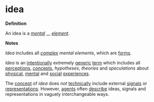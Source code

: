 # idea

**Definition**

An idea is a [_mental_](https://github.com/gcassel/Modular-Organization-Terminology/blob/master/terms/mental.md) __ [_element_](https://github.com/gcassel/Modular-Organization-Terminology/blob/master/terms/element.md).

**Notes**

_Idea_ includes all [_complex_](https://github.com/gcassel/Modular-Organization-Terminology/blob/master/terms/complex.md) _mental elements_, which are [forms](https://github.com/gcassel/Modular-Organization-Terminology/blob/master/terms/form.md).

_Idea_ is an [intentionally](https://github.com/gcassel/Modular-Organization-Terminology/blob/master/terms/intend.md) extremely [generic](https://github.com/gcassel/Modular-Organization-Terminology/blob/master/terms/generic.md) [term](https://github.com/gcassel/Modular-Organization-Terminology/blob/master/terms/term.md) which includes all [perceptions](https://github.com/gcassel/Modular-Organization-Terminology/blob/master/terms/perceive.md), [concepts](https://github.com/gcassel/Modular-Organization-Terminology/blob/master/terms/concept.md), _hypotheses_, _theories_ and _speculations_ about [physical](https://github.com/gcassel/Modular-Organization-Terminology/blob/master/terms/physical.md), [mental](https://github.com/gcassel/Modular-Organization-Terminology/blob/master/terms/mental.md) and [social](https://github.com/gcassel/Modular-Organization-Terminology/blob/master/terms/social.md) [experiences](https://github.com/gcassel/Modular-Organization-Terminology/blob/master/terms/experience.md).

The [concept](https://github.com/gcassel/Modular-Organization-Terminology/blob/master/terms/concept.md) of _idea_ does _not_ [technically](https://github.com/gcassel/Modular-Organization-Terminology/blob/master/terms/technical.md) include external [signals](https://github.com/gcassel/Modular-Organization-Terminology/blob/master/terms/signal.md) or [representations](https://github.com/gcassel/Modular-Organization-Terminology/blob/master/terms/represent.md). However, [agents](https://github.com/gcassel/Modular-Organization-Terminology/blob/master/terms/agent.md) often [describe](https://github.com/gcassel/Modular-Organization-Terminology/blob/master/terms/describe.md) ideas, signals and representations in vaguely interchangeable ways.
